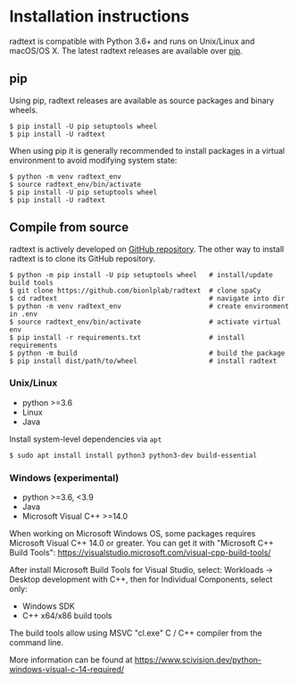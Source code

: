 # Installation instructions

radtext is compatible with Python 3.6+ and runs on Unix/Linux and macOS/OS X. 
The latest radtext releases are available over [pip](https://pypi.python.org/pypi/radtext).

## pip

Using pip, radtext releases are available as source packages and binary wheels.

```shell
$ pip install -U pip setuptools wheel
$ pip install -U radtext
```

When using pip it is generally recommended to install packages in a virtual environment to avoid modifying system state:

```shell
$ python -m venv radtext_env
$ source radtext_env/bin/activate
$ pip install -U pip setuptools wheel
$ pip install -U radtext
```

## Compile from source

radtext is actively developed on [GitHub repository](https://github.com/bionlplab/radtext).
The other way to install radtext is to clone its GitHub repository.

```shell
$ python -m pip install -U pip setuptools wheel   # install/update build tools
$ git clone https://github.com/bionlplab/radtext  # clone spaCy
$ cd radtext                                      # navigate into dir
$ python -m venv radtext_env                      # create environment in .env
$ source radtext_env/bin/activate                 # activate virtual env
$ pip install -r requirements.txt                 # install requirements
$ python -m build                                 # build the package
$ pip install dist/path/to/wheel                  # install radtext
```

### Unix/Linux

* python >=3.6
* Linux
* Java

Install system-level dependencies via `apt`

```shell
$ sudo apt install install python3 python3-dev build-essential
```

### Windows (experimental)

* python >=3.6, <3.9
* Java
* Microsoft Visual C++ >=14.0

When working on Microsoft Windows OS, some packages requires Microsoft Visual C++ 14.0 or greater. 
You can get it with "Microsoft C++ Build Tools": <https://visualstudio.microsoft.com/visual-cpp-build-tools/>

After install Microsoft Build Tools for Visual Studio, select: Workloads → Desktop development with C++, 
then for Individual Components, select only:

*  Windows SDK 
*  C++ x64/x86 build tools

The build tools allow using MSVC "cl.exe" C / C++ compiler from the command line.

More information can be found at <https://www.scivision.dev/python-windows-visual-c-14-required/>